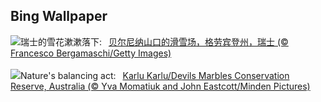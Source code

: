 ## Bing Wallpaper
![](https://www.bing.com/th?id=OHR.BerninaPass_ZH-CN5776010452_UHD.jpg&w=1000)瑞士的雪花漱漱落下:&nbsp;&ensp;[贝尔尼纳山口的滑雪场，格劳宾登州，瑞士 (© Francesco Bergamaschi/Getty Images)](https://www.bing.com/th?id=OHR.BerninaPass_ZH-CN5776010452_UHD.jpg)
<br><br/>
![](https://www.bing.com/th?id=OHR.DevilsMarbles_EN-US8559239074_UHD.jpg&w=1000)Nature's balancing act:&nbsp;&ensp;[Karlu Karlu/Devils Marbles Conservation Reserve, Australia (© Yva Momatiuk and John Eastcott/Minden Pictures)](https://www.bing.com/th?id=OHR.DevilsMarbles_EN-US8559239074_UHD.jpg)
<br><br/>

